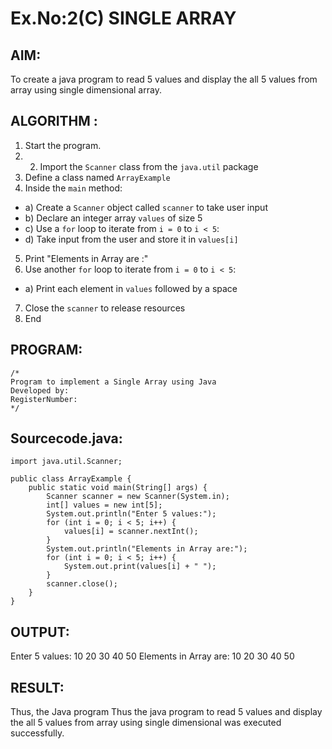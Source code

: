 # Ex.No:2(C)    SINGLE ARRAY

## AIM:
To create a java program to read 5 values and display the all 5 values from array using single dimensional array.

## ALGORITHM :
1.	Start the program.
2.	2.	Import the `Scanner` class from the `java.util` package
3.	Define a class named `ArrayExample`
4.	Inside the `main` method:
-	a) Create a `Scanner` object called `scanner` to take user input
-	b) Declare an integer array `values` of size 5
-	c) Use a `for` loop to iterate from `i = 0` to `i < 5`:
-   d) Take input from the user and store it in `values[i]`
5.	Print "Elements in Array are :"
6.	Use another `for` loop to iterate from `i = 0` to `i < 5`:
-	a) Print each element in `values` followed by a space
7.	Close the `scanner` to release resources
8.	End





## PROGRAM:
 ```
/*
Program to implement a Single Array using Java
Developed by: 
RegisterNumber:  
*/
```

## Sourcecode.java:
```
import java.util.Scanner;

public class ArrayExample {
    public static void main(String[] args) {
        Scanner scanner = new Scanner(System.in);
        int[] values = new int[5];
        System.out.println("Enter 5 values:");
        for (int i = 0; i < 5; i++) {
            values[i] = scanner.nextInt(); 
        }
        System.out.println("Elements in Array are:");
        for (int i = 0; i < 5; i++) {
            System.out.print(values[i] + " ");  
        }
        scanner.close();
    }
}
```








## OUTPUT:
Enter 5 values:
10
20
30
40
50
Elements in Array are:
10 20 30 40 50




## RESULT:
Thus, the Java program Thus the java program to read 5 values and display the all 5 values from array using single dimensional  was executed successfully.


